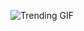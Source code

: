 ![Trending GIF](https://media4.giphy.com/media/v1.Y2lkPThiYjIxNzcyYzMxZ2J1cWpiM29heHVpN2tjdWM5NjUwcWM2NHlwYXE4d2dnZmJ2byZlcD12MV9naWZzX3NlYXJjaCZjdD1n/bGgsc5mWoryfgKBx1u/giphy.gif)
